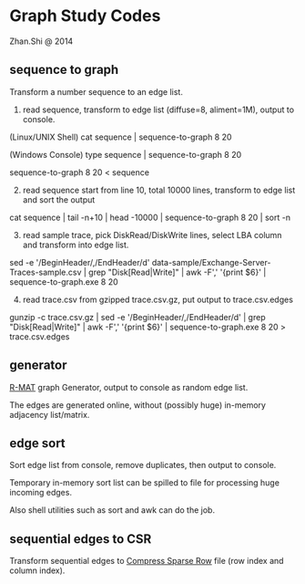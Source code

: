 Graph Study Codes
=================

Zhan.Shi @ 2014

sequence to graph
-----------------

Transform a number sequence to an edge list.

1. read sequence, transform to edge list (diffuse=8, aliment=1M), output to console.

(Linux/UNIX Shell) cat sequence | sequence-to-graph 8 20

(Windows Console) type sequence | sequence-to-graph 8 20

sequence-to-graph 8 20 < sequence

2. read sequence start from line 10, total 10000 lines, transform to edge list and sort the output

cat sequence | tail -n+10 | head -10000 | sequence-to-graph 8 20 | sort -n

3. read sample trace, pick DiskRead/DiskWrite lines, select LBA column and transform into edge list.

sed -e '/BeginHeader/,/EndHeader/d' data-sample/Exchange-Server-Traces-sample.csv | grep "Disk[Read|Write]" | awk -F',' '{print $6}' | sequence-to-graph.exe 8 20

4. read trace.csv from gzipped trace.csv.gz, put output to trace.csv.edges

gunzip -c trace.csv.gz | sed -e '/BeginHeader/,/EndHeader/d' | grep "Disk[Read|Write]" | awk -F',' '{print $6}' | sequence-to-graph.exe 8 20 > trace.csv.edges

generator
---------

[R-MAT](http://www.cs.cmu.edu/~christos/PUBLICATIONS/siam04.pdf) graph Generator, output to console as random edge list.

The edges are generated online, without (possibly huge) in-memory adjacency list/matrix.

edge sort
---------

Sort edge list from console, remove duplicates, then output to console.

Temporary in-memory sort list can be spilled to file for processing huge incoming edges.

Also shell utilities such as sort and awk can do the job.

sequential edges to CSR
-----------------------

Transform sequential edges to [Compress Sparse Row](http://en.wikipedia.org/wiki/Sparse_matrix) file (row index and column index).

